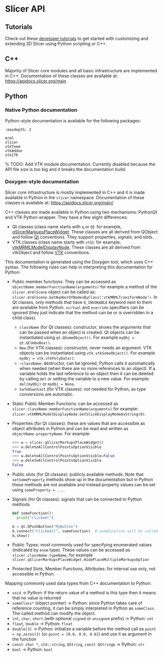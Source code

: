 # Slicer API

## Tutorials

Check out these [developer tutorials](https://www.slicer.org/wiki/Documentation/Nightly/Training#PerkLab.27s_Slicer_bootcamp_training_materials) to get started with customizing and extending 3D Slicer using Python scripting or C++.

## C++

Majority of Slicer core modules and all basic infrastructure are implemented in C++.
Documentation of these classes are available at: https://apidocs.slicer.org/main

## Python

### Native Python documentation

Python-style documentation is available for the following packages:

```{toctree}
:maxdepth: 2

mrml
slicer
vtkTeem
vtkAddon
vtkITK
```

% TODO: Add VTK module documentation. Currently disabled because the API file size is too big and it breaks the documentation build.

### Doxygen-style documentation

Slicer core infrastructure is mostly implemented in C++ and it is made available in Python in the `slicer` namespace.
Documentation of these classes is available at: https://apidocs.slicer.org/main/

C++ classes are made available in Python using two mechanisms: PythonQt and VTK Python wrapper. They have a few slight differences:
- Qt classes (class name starts with `q` or `Q`): for example, [qSlicerMarkupsPlaceWidget](https://apidocs.slicer.org/main/classqSlicerMarkupsPlaceWidget.html). These classes are all derived from QObject and follow [Qt](https://www.qt.io/) conventions. They support properties, signals, and slots.
- VTK classes (class name starts with `vtk`): for example, [vtkMRMLModelDisplayNode](https://apidocs.slicer.org/main/classvtkMRMLModelDisplayNode.html). These classes are all derived from vtkObject and follow [VTK](https://vtk.org/) conventions.

This documentation is generated using the Doxygen tool, which uses C++ syntax. The following rules can help in interpreting this documentation for Python:

- Public member functions: They can be accessed as `objectName.memberFunctionName(arguments)` for example a method of the `slicer.mrmlScene` object can be called as: `slicer.mrmlScene.GetNumberOfNodesByClass('vtkMRMLTransformNode')`. In Qt classes, only methods that have `Q_INVOKABLE` keyword next to them are available from Python. `virtual` and `override` specifiers can be ignored (they just indicate that the method can be or is  overridden in a child class).
  - `className` (for Qt classes): constructor, shows the arguments that can be passed when an object is created. Qt objects can be instantiated using `qt.QSomeObject()`. For example `myObj = qt.QComboBox()`.
  - `New` (for VTK classes): constructor, never needs an argument. VTK objects can be instantiated using `vtk.vtkSomeObject()`. For example `myObj = vtk.vtkPolyData()`.
  - `~className`: destructor, can be ignored, Python calls it automatically when needed (when there are no more references to an object). If a variable holds the last reference to an object then it can be deleted by calling `del` or setting the variable to a new value. For example: `del(myObj)` or `myObj = None`.
  - `SafeDownCast` (for VTK classes): not needed for Python, as type conversions are automatic.
- Static Public Member Functions: can be accessed as `slicer.className.memberFunctionName(arguments)` for example: `slicer.vtkMRMLModelDisplayNode.GetSliceDisplayModeAsString(0)`.
- Properties (for Qt classes): these are values that are accessible as object attributes in Python and can be read and written as `objectName.propertyName`. For example:

  ```python
  >>> w = slicer.qSlicerMarkupsPlaceWidget()
  >>> w.deleteAllControlPointsOptionVisible
  True
  >>> w.deleteAllControlPointsOptionVisible=False
  >>> w.deleteAllControlPointsOptionVisible
  False
  ```

- Public slots (for Qt classes): publicly available methods. Note that `setSomeProperty` methods show up in the documentation but in Python these methods are not available and instead property values can be set using `someProperty = ...`.
- Signals (for Qt classes): signals that can be connected to Python methods

  ```python
  def someFunction():
    print("clicked!")

  b = qt.QPushButton("MyButton")
  b.connect("clicked()", someFunction)  # someFunction will be called when the button is clicked
  b.show()
  ```

- Public Types: most commonly used for specifying enumerated values (indicated by `enum` type). These values can be accessed as `slicer.className.typeName`, for example `slicer.qSlicerMarkupsPlaceWidget.HidePlaceMultipleMarkupsOption`
- Protected Slots, Member Functions, Attributes: for internal use only, not accessible in Python.

Mapping commonly used data types from C++ documentation to Python:
- `void` -> Python: if the return value of a method is this type then it means that no value is returned
- `someClass*` (object pointer) -> Python: since Python takes care of reference counting, it can be simply interpreted in Python as `someClass`. The called method can modify the object.
- `int`, `char`, `short` (with optional `signed` or `unsigned` prefix) -> Python: `int`
- `float`, `double` -> Python: `float`
- `double[3]` -> Python: initialize a variable before the method call as `point = np.zeros(3)` (or `point = [0.0, 0.0, 0.0]`) and use it as argument in the function
- `const char *`, `std::string`, `QString`, `const QString&`  -> Python: `str`
- `bool` -> Python: `bool`
